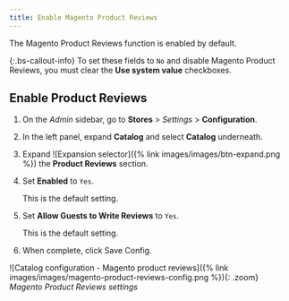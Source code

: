```yaml
---
title: Enable Magento Product Reviews
---
```


The Magento Product Reviews function is enabled by default.

{:.bs-callout-info}
To set these fields to `No` and disable Magento Product Reviews, you must clear the **Use system value** checkboxes.

## Enable Product Reviews

1. On the _Admin_ sidebar, go to **Stores** > _Settings_ > **Configuration**.

1. In the left panel, expand **Catalog** and select **Catalog** underneath.

1. Expand ![Expansion selector]({% link images/images/btn-expand.png %}) the **Product Reviews** section.

1. Set **Enabled** to `Yes`.

   This is the default setting.

1. Set **Allow Guests to Write Reviews** to `Yes`.

   This is the default setting.

1. When complete, click <span class="btn">Save Config</span>.

![Catalog configuration - Magento product reviews]({% link images/images/magento-product-reviews-config.png %}){: .zoom}
_Magento Product Reviews settings_
